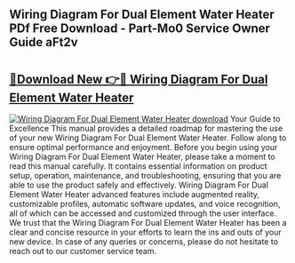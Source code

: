 ## Wiring Diagram For Dual Element Water Heater PDf Free Download - Part-Mo0 Service Owner Guide aFt2v

# <h2><a href="http://dfh8kkb.blite.top/?on=Wiring+Diagram+For+Dual+Element+Water+Heater">🔗Download New 👉🔴 Wiring Diagram For Dual Element Water Heater</a></h2>

[![Wiring Diagram For Dual Element Water Heater download](https://i.imgur.com/lujVjoI.png)](http://dfh8kkb.blite.top/?on=Wiring+Diagram+For+Dual+Element+Water+Heater)
Your Guide to Excellence This manual provides a detailed roadmap for mastering the use of your new Wiring Diagram For Dual Element Water Heater. Follow along to ensure optimal performance and enjoyment. Before you begin using your Wiring Diagram For Dual Element Water Heater, please take a moment to read this manual carefully. It contains essential information on product setup, operation, maintenance, and troubleshooting, ensuring that you are able to use the product safely and effectively. Wiring Diagram For Dual Element Water Heater advanced features include augmented reality, customizable profiles, automatic software updates, and voice recognition, all of which can be accessed and customized through the user interface. We trust that the Wiring Diagram For Dual Element Water Heater has been a clear and concise resource in your efforts to learn the ins and outs of your new device. In case of any queries or concerns, please do not hesitate to reach out to our customer service team.
